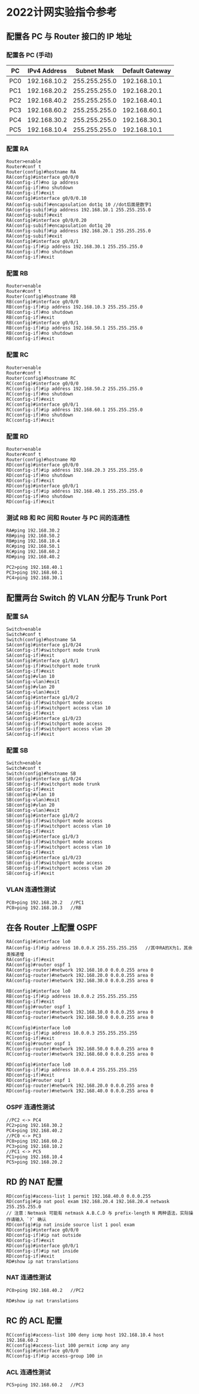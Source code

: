 # 2022计网实验指令参考

## 配置各 PC 与 Router 接口的 IP 地址

### 配置各 PC (手动)

| PC   | IPv4 Address | Subnet Mask   | Default Gateway |
| ---- | ------------ | ------------- | --------------- |
| PC0  | 192.168.10.2 | 255.255.255.0 | 192.168.10.1    |
| PC1  | 192.168.20.2 | 255.255.255.0 | 192.168.20.1    |
| PC2  | 192.168.40.2 | 255.255.255.0 | 192.168.40.1    |
| PC3  | 192.168.60.2 | 255.255.255.0 | 192.168.60.1    |
| PC4  | 192.168.30.2 | 255.255.255.0 | 192.168.30.1    |
| PC5  | 192.168.10.4 | 255.255.255.0 | 192.168.10.1    |



### 配置 RA

```
Router>enable
Router#conf t
Router(config)#hostname RA
RA(config)#interface g0/0/0
RA(config-if)#no ip address
RA(config-if)#no shutdown
RA(config-if)#exit
RA(config)#interface g0/0/0.10
RA(config-subif)#encapsulation dot1q 10	//dot后面是数字1
RA(config-subif)#ip address 192.168.10.1 255.255.255.0
RA(config-subif)#exit
RA(config)#interface g0/0/0.20
RA(config-subif)#encapsulation dot1q 20
RA(config-subif)#ip address 192.168.20.1 255.255.255.0
RA(config-subif)#exit
RA(config)#interface g0/0/1
RA(config-if)#ip address 192.168.30.1 255.255.255.0
RA(config-if)#no shutdown
RA(config-if)#exit
```



### 配置 RB

```
Router>enable
Router#conf t
Router(config)#hostname RB
RB(config)#interface g0/0/0
RB(config-if)#ip address 192.168.10.3 255.255.255.0
RB(config-if)#no shutdown
RB(config-if)#exit
RB(config)#interface g0/0/1
RB(config-if)#ip address 192.168.50.1 255.255.255.0
RB(config-if)#no shutdown
RB(config-if)#exit
```



### 配置 RC

```
Router>enable
Router#conf t
Router(config)#hostname RC
RC(config)#interface g0/0/0
RC(config-if)#ip address 192.168.50.2 255.255.255.0
RC(config-if)#no shutdown
RC(config-if)#exit
RC(config)#interface g0/0/1
RC(config-if)#ip address 192.168.60.1 255.255.255.0
RC(config-if)#no shutdown
RC(config-if)#exit
```



### 配置 RD

```
Router>enable
Router#conf t
Router(config)#hostname RD
RD(config)#interface g0/0/0
RD(config-if)#ip address 192.168.20.3 255.255.255.0
RD(config-if)#no shutdown
RD(config-if)#exit
RD(config)#interface g0/0/1
RD(config-if)#ip address 192.168.40.1 255.255.255.0
RD(config-if)#no shutdown
RD(config-if)#exit
```



### 测试 RB 和 RC 间和 Router 与 PC 间的连通性

```
RA#ping 192.168.30.2 
RB#ping 192.168.50.2
RB#ping 192.168.10.4
RC#ping 192.168.50.1
RC#ping 192.168.60.2
RD#ping 192.168.40.2

PC2>ping 192.168.40.1
PC3>ping 192.168.60.1
PC4>ping 192.168.30.1
```



## 配置两台 Switch 的 VLAN 分配与 Trunk Port

### 配置 SA

```
Switch>enable
Switch#conf t
Switch(config)#hostname SA
SA(config)#interface g1/0/24
SA(config-if)#switchport mode trunk
SA(config-if)#exit
SA(config)#interface g1/0/1
SA(config-if)#switchport mode trunk
SA(config-if)#exit
SA(config)#vlan 10
SA(config-vlan)#exit
SA(config)#vlan 20
SA(config-vlan)#exit
SA(config)#interface g1/0/2
SA(config-if)#switchport mode access
SA(config-if)#switchport access vlan 10
SA(config-if)#exit
SA(config)#interface g1/0/23
SA(config-if)#switchport mode access
SA(config-if)#switchport access vlan 20
SA(config-if)#exit
```



### 配置 SB

```
Switch>enable
Switch#conf t
Switch(config)#hostname SB
SB(config)#interface g1/0/24
SB(config-if)#switchport mode trunk
SB(config-if)#exit
SB(config)#vlan 10
SB(config-vlan)#exit
SB(config)#vlan 20
SB(config-vlan)#exit
SB(config)#interface g1/0/2
SB(config-if)#switchport mode access
SB(config-if)#switchport access vlan 10
SB(config-if)#exit
SB(config)#interface g1/0/3
SB(config-if)#switchport mode access
SB(config-if)#switchport access vlan 10
SB(config-if)#exit
SB(config)#interface g1/0/23
SB(config-if)#switchport mode access
SB(config-if)#switchport access vlan 20
SB(config-if)#exit
```



### VLAN 连通性测试

```
PC0>ping 192.168.20.2	//PC1
PC0>ping 192.168.10.3	//RB
```



## 在各 Router 上配置 OSPF

```
RA(config)#interface lo0
RA(config-if)#ip address 10.0.0.X 255.255.255.255	//其中RA的X为1，其余类推递增
RA(config-if)#exit
RA(config)#router ospf 1
RA(config-router)#network 192.168.10.0 0.0.0.255 area 0
RA(config-router)#network 192.168.20.0 0.0.0.255 area 0
RA(config-router)#network 192.168.30.0 0.0.0.255 area 0

RB(config)#interface lo0
RB(config-if)#ip address 10.0.0.2 255.255.255.255
RB(config-if)#exit
RB(config)#router ospf 1
RB(config-router)#network 192.168.10.0 0.0.0.255 area 0
RB(config-router)#network 192.168.50.0 0.0.0.255 area 0

RC(config)#interface lo0
RC(config-if)#ip address 10.0.0.3 255.255.255.255
RC(config-if)#exit
RC(config)#router ospf 1
RC(config-router)#network 192.168.50.0 0.0.0.255 area 0
RC(config-router)#network 192.168.60.0 0.0.0.255 area 0

RD(config)#interface lo0
RD(config-if)#ip address 10.0.0.4 255.255.255.255
RD(config-if)#exit
RD(config)#router ospf 1
RD(config-router)#network 192.168.20.0 0.0.0.255 area 0
RD(config-router)#network 192.168.40.0 0.0.0.255 area 0
```



### OSPF 连通性测试

```
//PC2 <-> PC4
PC2>ping 192.168.30.2
PC4>ping 192.168.40.2
//PC0 <-> PC3
PC0>ping 192.168.60.2
PC3>ping 192.168.10.2	
//PC1 <-> PC5
PC1>ping 192.168.10.4	
PC5>ping 192.168.20.2
```



## RD 的 NAT 配置

```
RD(config)#access-list 1 permit 192.168.40.0 0.0.0.255
RD(config)#ip nat pool exam 192.168.20.4 192.168.20.4 netwask 255.255.255.0
// 注意：Netmask 可能有 netmask A.B.C.D 与 prefix-length N 两种语法，实际操作请输入 `?` 确认
RD(config)#ip nat inside source list 1 pool exam
RD(config)#interface g0/0/0
RD(config-if)#ip nat outside
RD(config-if)#exit
RD(config)#interface g0/0/1
RD(config-if)#ip nat inside
RD(config-if)#exit
RD#show ip nat translations
```



### NAT 连通性测试

```
PC0>ping 192.168.40.2	//PC2

RD#show ip nat translations
```



## RC 的 ACL 配置

```
RC(config)#access-list 100 deny icmp host 192.168.10.4 host 192.168.60.2
RC(config)#access-list 100 permit icmp any any
RC(config)#interface g0/0/0
RC(config-if)#ip access-group 100 in
```



### ACL 连通性测试

```
PC5>ping 192.168.60.2	//PC3
```

